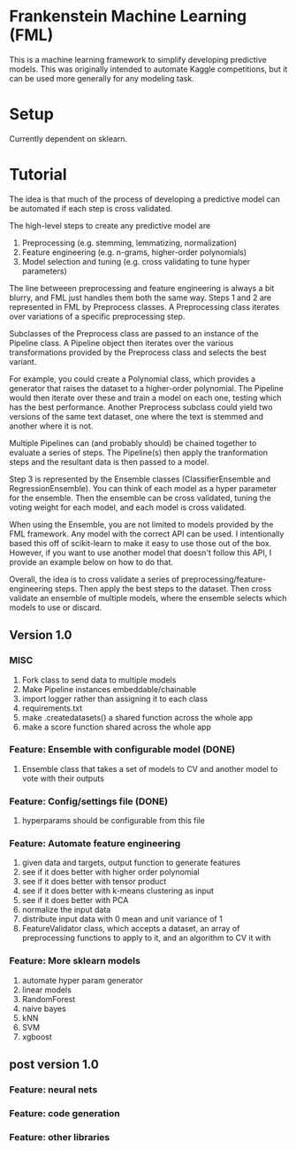 # Frankenstein Machine Learning (FML)

This is a machine learning framework to simplify developing predictive models.
This was originally intended to automate Kaggle competitions, but it can be used more generally for any modeling task.

# Setup

Currently dependent on sklearn.

# Tutorial

The idea is that much of the process of developing a predictive model can be automated if each step is cross validated.

The high-level steps to create any predictive model are

1. Preprocessing (e.g. stemming, lemmatizing, normalization)
2. Feature engineering (e.g. n-grams, higher-order polynomials)
3. Model selection and tuning (e.g. cross validating to tune hyper parameters)

The line betweeen preprocessing and feature engineering is always a bit blurry, and FML just handles them both the same way. Steps 1 and 2 are represented in FML by Preprocess classes. A Preprocessing class iterates over variations of a specific preprocessing step.

Subclasses of the Preprocess class are passed to an instance of the Pipeline class. A Pipeline object then iterates over the various transformations provided by the Preprocess class and selects the best variant.

For example, you could create a Polynomial class, which provides a generator that raises the dataset to a higher-order polynomial. The Pipeline would then iterate over these and train a model on each one, testing which has the best performance. Another Preprocess subclass could yield two versions of the same text dataset, one where the text is stemmed and another where it is not.

Multiple Pipelines can (and probably should) be chained together to evaluate a series of steps. The Pipeline(s) then apply the tranformation steps and the resultant data is then passed to a model.

Step 3 is represented by the Ensemble classes (ClassifierEnsemble and RegressionEnsemble). You can think of each model as a hyper parameter for the ensemble. Then the ensemble can be cross validated, tuning the voting weight for each model, and each model is cross validated.

When using the Ensemble, you are not limited to models provided by the FML framework. Any model with the correct API can be used. I intentionally based this off of scikit-learn to make it easy to use those out of the box. However, if you want to use another model that doesn't follow this API, I provide an example below on how to do that.

Overall, the idea is to cross validate a series of preprocessing/feature-engineering steps. Then apply the best steps to the dataset. Then cross validate an ensemble of multiple models, where the ensemble selects which models to use or discard.




## Version 1.0

### MISC
1. Fork class to send data to multiple models
2. Make Pipeline instances embeddable/chainable
3. import logger rather than assigning it to each class
4. requirements.txt
5. make .createdatasets() a shared function across the whole app
6. make a score function shared across the whole app

### Feature: Ensemble with configurable model (DONE)
1. Ensemble class that takes a set of models to CV and another model to vote with their outputs

### Feature: Config/settings file (DONE)
1. hyperparams should be configurable from this file

### Feature: Automate feature engineering
1. given data and targets, output function to generate features
2. see if it does better with higher order polynomial
3. see if it does better with tensor product
4. see if it does better with k-means clustering as input
5. see if it does better with PCA
6. normalize the input data
7. distribute input data with 0 mean and unit variance of 1
8. FeatureValidator class, which accepts a dataset,
   an array of preprocessing functions to apply to it, and an algorithm to CV it with

### Feature: More sklearn models
1. automate hyper param generator
2. linear models
3. RandomForest
4. naive bayes
5. kNN
6. SVM
7. xgboost




## post version 1.0

### Feature: neural nets

### Feature: code generation

### Feature: other libraries
